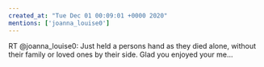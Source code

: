 ```yaml
---
created_at: "Tue Dec 01 00:09:01 +0000 2020"
mentions: ['joanna_louise0']
---
```


RT @joanna_louise0: Just held a persons hand as they died alone, without their family or loved ones by their side. Glad you enjoyed your me…